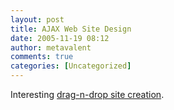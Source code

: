 ```yaml
---
layout: post
title: AJAX Web Site Design
date: 2005-11-19 08:12
author: metavalent
comments: true
categories: [Uncategorized]
---
```

Interesting <a href="http://www.dragdropsitecreator.com/">drag-n-drop site creation</a>.
